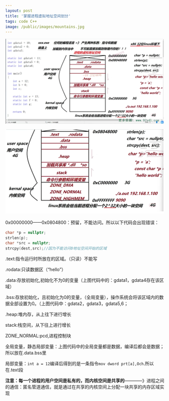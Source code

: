 ```yaml
---
layout: post
title: '掌握进程虚拟地址空间划分'
tags: code C++
image: /public/images/mountains.jpg
---
```





![image-20230816221715510](../../public/images/C++/2023-11-24_1/image-20230816221715510.png)

![image-20230816221736041](../../public/images/C++/2023-11-24_1/image-20230816221736041.png)

0x00000000——0x0804800：预留，不能访问。所以以下代码会出现错误：

```c++
char *p = nullptr;
strlen(p);
char *src = nullptr;
strcpy(dest,src);//因为不能访问0地址空间开始的区域
```

 .text:指令运行时所放在的区域。（只读）不能写

.rodata:只读数据区（“hello”）

.data:存放初始化,初始化不为0的变量（上图代码中的：gdata1，gdata4存在该区域）

.bss:存放初始化，且初始化为0的变量，（全局变量），操作系统会将该区域内的数据全部设置为0。（上图代码中：gdata2，gdata3，gdata5,6；

.heap:堆内存，从上往下进行增长

stack:栈空间，从下往上进行增长

ZONE_NORMAL:pcd,进程控制块

全局变量，静态局部变量：上图代码中的全局变量都是数据，编译后都会是数据；所以放在.data.bss里

局部变量：`int a = 12`编译后得到的是一条指令`mov dword prt[a],Och`.所以在.text段

**注意：每一个进程的用户空间是私有的，而内核空间是共享的**————》进程之间的通信：匿名管道通信，就是通过在共享的内核空间上分配一块共享的内存区域实现

